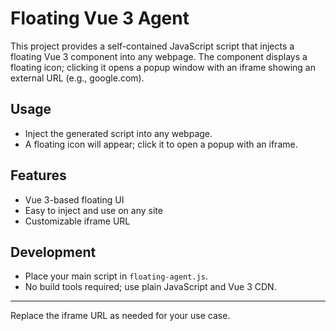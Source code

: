 # Floating Vue 3 Agent

This project provides a self-contained JavaScript script that injects a floating Vue 3 component into any webpage. The component displays a floating icon; clicking it opens a popup window with an iframe showing an external URL (e.g., google.com).

## Usage

- Inject the generated script into any webpage.
- A floating icon will appear; click it to open a popup with an iframe.

## Features

- Vue 3-based floating UI
- Easy to inject and use on any site
- Customizable iframe URL

## Development

- Place your main script in `floating-agent.js`.
- No build tools required; use plain JavaScript and Vue 3 CDN.

---

Replace the iframe URL as needed for your use case.
